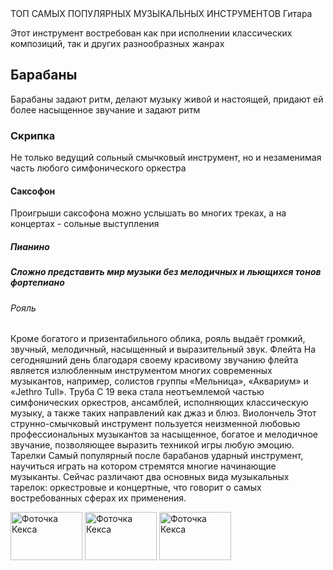 <head>
    ТОП САМЫХ ПОПУЛЯРНЫХ МУЗЫКАЛЬНЫХ ИНСТРУМЕНТОВ
     
  </head>
  <body>
   <h>
       Гитара 
     </h>
  <p>
  Этот инструмент востребован как при исполнении классических композиций, так и других разнообразных жанрах
   </p>
  <h2>Барабаны
    </h2>
  <p2>Барабаны задают ритм, делают музыку живой и настоящей, придают ей более насыщенное звучание и задают ритм
   </p2>
  <h3>Cкрипка
   </h3>
  <p3>Не только ведущий сольный смычковый инструмент,  но и незаменимая часть любого симфонического оркестра</p3>
  <h4>Саксофон
   </h4>
  <p4>Проигрыши саксофона можно услышать во многих треках, а на концертах - сольные выступления
   </p4>
  <h5>Пианино
     <h5>
    <p5>Сложно представить мир музыки без мелодичных и льющихся тонов фортепиано
        </p5>
  <h6>Рояль
     </h6>
     <p6>Кроме богатого и призентабильного облика, рояль выдаёт громкий, звучный, мелодичный, насыщенный и выразительный звук.
         </p6>
  <h7>Флейта
      </h7>
     <p7>На сегодняшний день благодаря своему красивому звучанию флейта является излюбленным инструментом многих современных музыкантов, например, солистов группы «Мельница», «Аквариум» и «Jethro Tull».
         </p7>
   <h8>Труба
      </h8>
     <p8> С 19 века стала неотъемлемой частью симфонических оркестров, ансамблей, исполняющих классическую музыку, а также таких направлений как джаз и блюз.
         </p8>
   <h9>Виолончель
      </h9>
     <p9>Этот струнно-смычковый инструмент пользуется неизменной любовью профессиональных музыкантов за насыщенное, богатое и мелодичное звучание, позволяющее выразить техникой игры любую эмоцию.
         </p9>
   <h10>Тарелки
         </h10>
     <p10>Самый популярный после барабанов ударный инструмент, научиться играть на котором стремятся многие начинающие музыканты. Сейчас различают два основных вида музыкальных тарелок: оркестровые и концертные, что говорит о самых востребованных сферах их применения.
         </p10>
        <p>
          <img src="files/preview-1.jpg" alt="Фоточка Кекса" width="115" height="77">
          <img src="files/preview-2.jpg" alt="Фоточка Кекса" width="115" height="77">
          <img src="files/preview-3.jpg" alt="Фоточка Кекса" width="115" height="77">
        </p>
    
